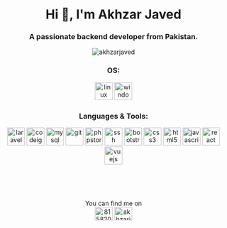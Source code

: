 <h1 align="center">Hi 👋, I'm Akhzar Javed</h1>
<h3 align="center">A passionate backend developer from Pakistan.</h3>

<p align="center"> <img src="https://github-profile-trophy.vercel.app/?username=akhzarjaved&title=Commit,Issues,Followers,Repositories&theme=flat&margin-w=15&column=4" alt="akhzarjaved" /> </p>

<h3 align="center">OS:</h3>
<p align="center">
    <img src="https://devicons.github.io/devicon/devicon.git/icons/linux/linux-original.svg" alt="linux" width="40" height="40"/>
    <img src="https://devicons.github.io/devicon/devicon.git/icons/windows8/windows8-original.svg" alt="windows" width="40" height="40"/>
</p>

<h3 align="center">Languages & Tools:</h3>
<p align="center">
    <img src="https://devicons.github.io/devicon/devicon.git/icons/laravel/laravel-plain-wordmark.svg" alt="laravel" width="40" height="40"/>
    <img src="https://devicons.github.io/devicon/devicon.git/icons/codeigniter/codeigniter-plain-wordmark.svg" alt="codeigniter" width="40" height="40"/>
    <img src="https://devicons.github.io/devicon/devicon.git/icons/mysql/mysql-original.svg" alt="mysql" width="40" height="40"/>
    <img src="https://devicons.github.io/devicon/devicon.git/icons/git/git-original.svg" alt="git" width="40" height="40"/>
    <img src="https://devicons.github.io/devicon/devicon.git/icons/phpstorm/phpstorm-original-wordmark.svg" alt="phpstorm" width="40" height="40"/>
    <img src="https://devicons.github.io/devicon/devicon.git/icons/ssh/ssh-original-wordmark.svg" alt="ssh" width="40" height="40"/>
    <img src="https://devicons.github.io/devicon/devicon.git/icons/bootstrap/bootstrap-plain.svg" alt="bootstrap" width="40" height="40"/>
    <img src="https://devicons.github.io/devicon/devicon.git/icons/css3/css3-original-wordmark.svg" alt="css3" width="40" height="40"/>
    <img src="https://devicons.github.io/devicon/devicon.git/icons/html5/html5-original-wordmark.svg" alt="html5" width="40" height="40"/>
    <img src="https://devicons.github.io/devicon/devicon.git/icons/javascript/javascript-original.svg" alt="javascript" width="40" height="40"/>
    <img src="https://devicons.github.io/devicon/devicon.git/icons/react/react-original-wordmark.svg" alt="react" width="40" height="40"/>
    <img src="https://devicons.github.io/devicon/devicon.git/icons/vuejs/vuejs-original-wordmark.svg" alt="vuejs" width="40" height="40"/>
</p>

<br>
<br>
<br>
<p align="center">
You can find me on <br>
<a href="https://stackoverflow.com/users/8158202" target="blank"><img src="https://cdn.jsdelivr.net/npm/simple-icons@3.0.1/icons/stackoverflow.svg" alt="8158202" height="30" width="40" /></a>
<a href="https://fb.com/akhzarjavedghauri" target="blank"><img src="https://devicons.github.io/devicon/devicon.git/icons/facebook/facebook-original.svg" alt="akhzarjavedghauri" height="30" width="40" /></a>
</p>
